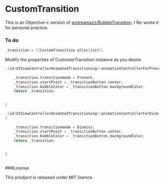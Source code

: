 # CustomTransition


This is an Objective-c version of [andreamazz/BubbleTransition](https://github.com/andreamazz/BubbleTransition).
I Re-wrote it for personal practice.


### To do

```objective-c
_transition = [[CustomTransition alloc]init];
```
Modify the properties of CustomerTransition instance as you desire.
```objective-c
-(id<UIViewControllerAnimatedTransitioning>)animationControllerForPresentedController:(UIViewController *)presented presentingController:(UIViewController *)presenting sourceController:(UIViewController *)source{
    
    _transition.transitionmode = Present;
    _transition.startPoint = _transitionButton.center;
    _transition.bubbleColor = _transitionButton.backgroundColor;
    return _transition;
    
    
}

-(id<UIViewControllerAnimatedTransitioning>)animationControllerForDismissedController:(UIViewController *)dismissed
{
    
    _transition.transitionmode = Dismiss;
    _transition.startPoint = _transitionButton.center;
    _transition.bubbleColor = _transitionButton.backgroundColor;
    return _transition;
    
    
}



```
###License

This prodject is released under MIT lisence.

